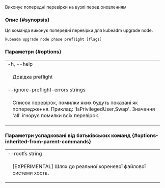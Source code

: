 
Виконує попередні перевірки на вузлі перед оновленням

### Опис {#synopsis}

Ця команда виконує попередні перевірки для kubeadm upgrade node.

```shell
kubeadm upgrade node phase preflight [flags]
```

### Параметри {#options}

<table style="width: 100%; table-layout: fixed;">
    <colgroup>
        <col span="1" style="width: 10px;" />
        <col span="1" />
    </colgroup>
    <tbody>
        <tr>
            <td colspan="2">-h, --help</td>
        </tr>
        <tr>
            <td></td>
            <td style="line-height: 130%; word-wrap: break-word;"><p>Довідка preflight</p></td>
        </tr>
        <tr>
            <td colspan="2">--ignore-preflight-errors strings</td>
        </tr>
        <tr>
            <td></td>
            <td style="line-height: 130%; word-wrap: break-word;"><p>Список перевірок, помилки яких будуть показані як попередження. Приклад: 'IsPrivilegedUser,Swap'. Значення 'all' ігнорує помилки всіх перевірок.</p></td>
        </tr>
    </tbody>
</table>

### Параметри успадковані від батьківських команд {#options-inherited-from-parent-commands}

<table style="width: 100%; table-layout: fixed;">
    <colgroup>
        <col span="1" style="width: 10px;" />
        <col span="1" />
    </colgroup>
    <tbody>
        <tr>
            <td colspan="2">--rootfs string</td>
        </tr>
        <tr>
            <td></td>
            <td style="line-height: 130%; word-wrap: break-word;"><p>[EXPERIMENTAL] Шлях до реальної кореневої файлової системи хоста.</p></td>
        </tr>
    </tbody>
</table>

